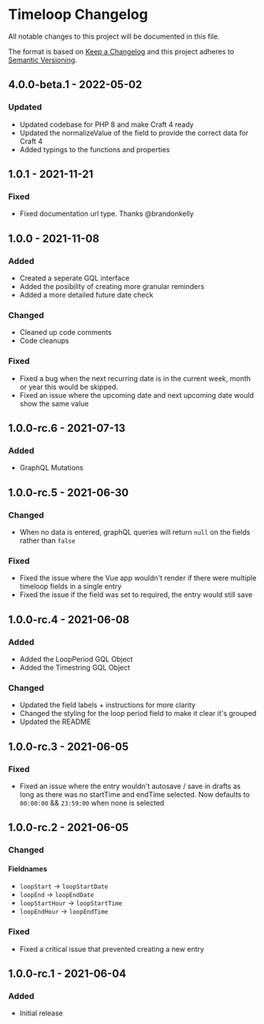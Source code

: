 # Timeloop Changelog

All notable changes to this project will be documented in this file.

The format is based on [Keep a Changelog](http://keepachangelog.com/) and this project adheres to [Semantic Versioning](http://semver.org/).

## 4.0.0-beta.1 - 2022-05-02

### Updated
- Updated codebase for PHP 8 and make Craft 4 ready
- Updated the normalizeValue of the field to provide the correct data for Craft 4
- Added typings to the functions and properties

## 1.0.1 - 2021-11-21

### Fixed
- Fixed documentation url type. Thanks @brandonkelly

## 1.0.0 - 2021-11-08

### Added
- Created a seperate GQL interface
- Added the posibility of creating more granular reminders
- Added a more detailed future date check

### Changed
- Cleaned up code comments
- Code cleanups

### Fixed
- Fixed a bug when the next recurring date is in the current week, month or year this would be skipped.
- Fixed an issue where the upcoming date and next upcoming date would show the same value

## 1.0.0-rc.6 - 2021-07-13

### Added
- GraphQL Mutations

## 1.0.0-rc.5 - 2021-06-30

### Changed
- When no data is entered, graphQL queries will return `null` on the fields rather than `false`

### Fixed
- Fixed the issue where the Vue app wouldn't render if there were multiple timeloop fields in a single entry
- Fixed the issue if the field was set to required, the entry would still save

## 1.0.0-rc.4 - 2021-06-08

### Added
- Added the LoopPeriod GQL Object
- Added the Timestring GQL Object

### Changed
- Updated the field labels + instructions for more clarity
- Changed the styling for the loop period field to make it clear it's grouped
- Updated the README

## 1.0.0-rc.3 - 2021-06-05

### Fixed
- Fixed an issue where the entry wouldn't autosave / save in drafts as long as there was no startTime and endTime selected. Now defaults to `00:00:00` && `23:59:00` when none is selected

## 1.0.0-rc.2 - 2021-06-05

### Changed

#### Fieldnames
- `loopStart` -> `loopStartDate`
- `loopEnd` ->  `loopEndDate`
- `loopStartHour` -> `loopStartTime`
- `loopEndHour` -> `loopEndTime`

### Fixed
- Fixed a critical issue that prevented creating a new entry

## 1.0.0-rc.1 - 2021-06-04

### Added
- Initial release
